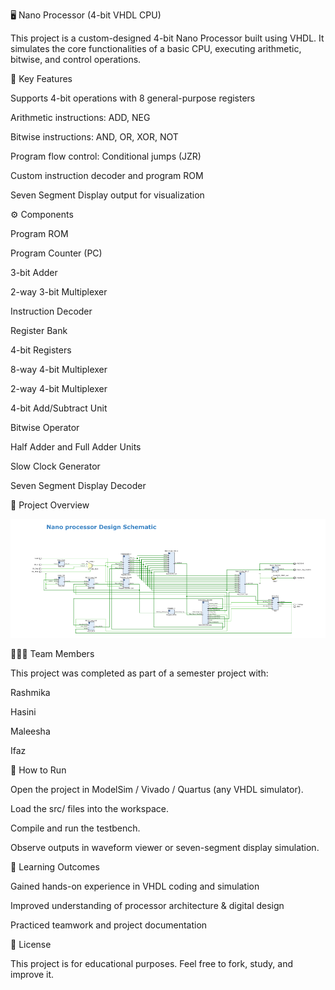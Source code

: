 🖥️ Nano Processor (4-bit VHDL CPU)

This project is a custom-designed 4-bit Nano Processor built using VHDL.
It simulates the core functionalities of a basic CPU, executing arithmetic, bitwise, and control operations.

🚀 Key Features

Supports 4-bit operations with 8 general-purpose registers

Arithmetic instructions: ADD, NEG

Bitwise instructions: AND, OR, XOR, NOT

Program flow control: Conditional jumps (JZR)

Custom instruction decoder and program ROM

Seven Segment Display output for visualization

⚙️ Components

Program ROM

Program Counter (PC)

3-bit Adder

2-way 3-bit Multiplexer

Instruction Decoder

Register Bank

4-bit Registers

8-way 4-bit Multiplexer

2-way 4-bit Multiplexer

4-bit Add/Subtract Unit

Bitwise Operator

Half Adder and Full Adder Units

Slow Clock Generator

Seven Segment Display Decoder

📸 Project Overview

![alt text](image.png)

🧑‍🤝‍🧑 Team Members

This project was completed as part of a semester project with:

Rashmika 

Hasini

Maleesha

Ifaz

🔧 How to Run

Open the project in ModelSim / Vivado / Quartus (any VHDL simulator).

Load the src/ files into the workspace.

Compile and run the testbench.

Observe outputs in waveform viewer or seven-segment display simulation.

📖 Learning Outcomes

Gained hands-on experience in VHDL coding and simulation

Improved understanding of processor architecture & digital design

Practiced teamwork and project documentation

📜 License

This project is for educational purposes. Feel free to fork, study, and improve it.